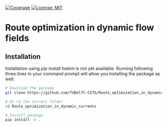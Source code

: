 [![Coverage](https://19-184024759-gh.circle-artifacts.com/0/tmp/artifacts/coverage.svg)](https://19-184024759-gh.circle-artifacts.com/0/tmp/artifacts/coverage.svg)
[ ![License: MIT](https://img.shields.io/badge/License-MIT-brightgreen.svg)](https://github.com/TUDelft-CITG/Route_optimization_in_dynamic_currents/blob/master/LICENSE.txt)

Route optimization in dynamic flow fields
====================================

## Installation

Installation using *pip install halem* is not yet available. Running following three lines in your command prompt will allow you installing the package as well:

``` bash
# Download the package
git clone https://github.com/TUDelft-CITG/Route_optimization_in_dynamic_currents

# Go to the correct folder
cd Route_optimization_in_dynamic_currents

# Install package
pip install -e .
```
